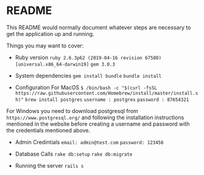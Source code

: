 # README

This README would normally document whatever steps are necessary to get the
application up and running.

Things you may want to cover:

- Ruby version
  `ruby 2.6.3p62 (2019-04-16 revision 67580) [universal.x86_64-darwin19]`
  `gem 3.0.3`

- System dependencies
  `gem install bundle`
  `bundle install`

- Configuration For MacOS
  `$ /bin/bash -c "$(curl -fsSL https://raw.githubusercontent.com/Homebrew/install/master/install.sh)"`
  `brew install postgres`
  `username : postgres`
  `password : 87654321`

For Windows you need to download postgresql from `https://www.postgresql.org/`
and following the installation instructions mentioned in the website before creating a username and password with the credentials mentioned above.

- Admin Credintials
  `email: admin@test.com`
  `password: 123456`

- Database Calls
  `rake db:setup`
  `rake db:migrate`

- Running the server
  `rails s`
